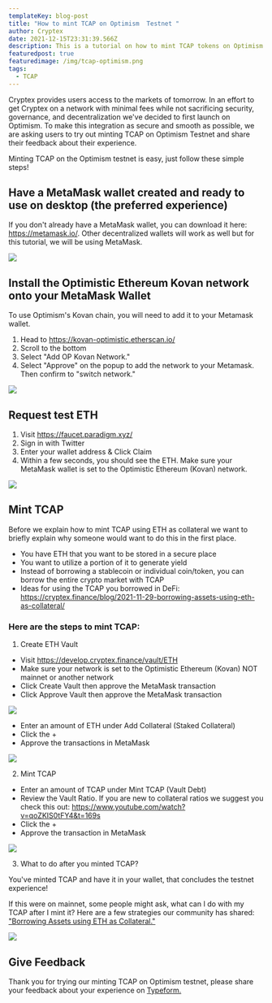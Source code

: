 ```yaml
---
templateKey: blog-post
title: "How to mint TCAP on Optimism  Testnet "
author: Cryptex
date: 2021-12-15T23:31:39.566Z
description: This is a tutorial on how to mint TCAP tokens on Optimism Testnet.
featuredpost: true
featuredimage: /img/tcap-optimism.png
tags:
  - TCAP
---
```

Cryptex provides users access to the markets of tomorrow. In an effort to get Cryptex on a network with minimal fees while not sacrificing security, governance, and decentralization we've decided to first launch on Optimism. To make this integration as secure and smooth as possible, we are asking users to try out minting TCAP on Optimism Testnet and share their feedback about their experience.

Minting TCAP on the Optimism testnet is easy, just follow these simple steps!

## Have a MetaMask wallet created and ready to use on desktop (the preferred experience)

If you don't already have a MetaMask wallet, you can download it here: [](https://metamask.io/)<https://metamask.io/>. Other decentralized wallets will work as well but for this tutorial, we will be using MetaMask.

![](/img/mm-home.png)

## Install the Optimistic Ethereum Kovan network onto your MetaMask Wallet

To use Optimism's Kovan chain, you will need to add it to your Metamask wallet.

1. Head to [](https://kovan-optimistic.etherscan.io/)<https://kovan-optimistic.etherscan.io/>
2. Scroll to the bottom
3. Select "Add OP Kovan Network."
4. Select "Approve" on the popup to add the network to your Metamask. Then confirm to "switch network."

![](/img/optimism.png)

## Request test ETH

1. Visit [](https://faucet.paradigm.xyz/)<https://faucet.paradigm.xyz/>
2. Sign in with Twitter
3. Enter your wallet address & Click Claim
4. Within a few seconds, you should see the ETH. Make sure your MetaMask wallet is set to the Optimistic Ethereum (Kovan) network.

![](/img/testnet-wallet.png)

## Mint TCAP

Before we explain how to mint TCAP using ETH as collateral we want to briefly explain why someone would want to do this in the first place.

* You have ETH that you want to be stored in a secure place
* You want to utilize a portion of it to generate yield
* Instead of borrowing a stablecoin or individual coin/token, you can borrow the entire crypto market with TCAP
* Ideas for using the TCAP you borrowed in DeFi: [](https://cryptex.finance/blog/2021-11-29-borrowing-assets-using-eth-as-collateral/)<https://cryptex.finance/blog/2021-11-29-borrowing-assets-using-eth-as-collateral/>



### Here are the steps to mint TCAP:

1. Create ETH Vault

* Visit [](https://develop.cryptex.finance/vault/ETH)<https://develop.cryptex.finance/vault/ETH>
* Make sure your network is set to the Optimistic Ethereum (Kovan) NOT mainnet or another network
* Click Create Vault then approve the MetaMask transaction
* Click Approve Vault then approve the MetaMask transaction

![](/img/cryptex-testnet.png)

* Enter an amount of ETH under Add Collateral (Staked Collateral)
* Click the +
* Approve the transactions in MetaMask

![](/img/cryptex-interface.png)

2. Mint TCAP

* Enter an amount of TCAP under Mint TCAP (Vault Debt)
* Review the Vault Ratio. If you are new to collateral ratios we suggest you check this out: [](https://www.youtube.com/watch?v=qoZKIS0tFY4&t=169s)<https://www.youtube.com/watch?v=qoZKIS0tFY4&t=169s>
* Click the +
* Approve the transaction in MetaMask

![](/img/cryptex.png)

3. What to do after you minted TCAP?

You've minted TCAP and have it in your wallet, that concludes the testnet experience!

If this were on mainnet, some people might ask, what can I do with my TCAP after I mint it? Here are a few strategies our community has shared: ["Borrowing Assets using ETH as Collateral."](https://cryptex.finance/blog/2021-11-29-borrowing-assets-using-eth-as-collateral/)

![](/img/tcap-minted.png)

## Give Feedback

Thank you for trying our minting TCAP on Optimism testnet, please share your feedback about your experience on [Typeform.](https://cryptexfinance.typeform.com/to/ACr1gLvI)